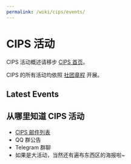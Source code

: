 ```yaml
---
permalink: /wiki/cips/events/
---
```


# CIPS 活动

CIPS 活动概述请移步 [CIPS 首页](/)。

CIPS 的所有活动均依照 [社团章程](http://ftp.lug.ustc.edu.cn/%E7%A4%BE%E5%9B%A2%E7%AE%A1%E7%90%86/%E7%AB%A0%E7%A8%8B/2021-%E7%AB%A0%E7%A8%8B.pdf) 开展。


## Latest Events



## 从哪里知道 CIPS 活动

- [CIPS 邮件列表](/wiki/cips/mailinglist)
- QQ 群公告
- Telegram 群聊
- 如果是大活动，当然还有遍布东西区的海报啦~
